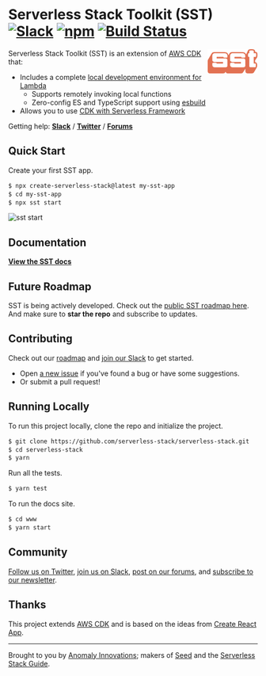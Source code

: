 # Serverless Stack Toolkit (SST) [![Slack](https://img.shields.io/badge/Slack-chat-blue.svg)][slack] [![npm](https://img.shields.io/npm/v/@serverless-stack/cli.svg)](https://www.npmjs.com/package/@serverless-stack/cli) [![Build Status](https://github.com/serverless-stack/serverless-stack/workflows/CI/badge.svg)](https://github.com/serverless-stack/serverless-stack/actions)

<img alt="Logo" align="right" src="https://raw.githubusercontent.com/serverless-stack/identity/main/sst.svg" width="20%" />

Serverless Stack Toolkit (SST) is an extension of [AWS CDK](https://aws.amazon.com/cdk/) that:

- Includes a complete [local development environment for Lambda](#local-lambda-development)
  - Supports remotely invoking local functions
  - Zero-config ES and TypeScript support using [esbuild](https://esbuild.github.io)
- Allows you to use [CDK with Serverless Framework](https://serverless-stack.com/chapters/using-aws-cdk-with-serverless-framework.html)

Getting help: [**Slack**][slack] / [**Twitter**](https://twitter.com/ServerlessStack) / [**Forums**](https://discourse.serverless-stack.com/)

## Quick Start

Create your first SST app.

```bash
$ npx create-serverless-stack@latest my-sst-app
$ cd my-sst-app
$ npx sst start
```

<p>
<img src="https://d1ne2nltv07ycv.cloudfront.net/SST/sst-start-demo/sst-start-demo-1356x790.gif" width="600" alt="sst start" />
</p>

## Documentation

[**View the SST docs**](https://docs.serverless-stack.com)

## Future Roadmap

SST is being actively developed. Check out the [public SST roadmap here](https://github.com/serverless-stack/serverless-stack/milestones?direction=asc&sort=due_date&state=open). And make sure to **star the repo** and subscribe to updates.

## Contributing

Check out our [roadmap][roadmap] and [join our Slack][slack] to get started.

- Open [a new issue](https://github.com/serverless-stack/serverless-stack/issues/new) if you've found a bug or have some suggestions.
- Or submit a pull request!

## Running Locally

To run this project locally, clone the repo and initialize the project.

```bash
$ git clone https://github.com/serverless-stack/serverless-stack.git
$ cd serverless-stack
$ yarn
```

Run all the tests.

```bash
$ yarn test
```

To run the docs site.

```bash
$ cd www
$ yarn start
```

## Community

[Follow us on Twitter](https://twitter.com/ServerlessStack), [join us on Slack][slack], [post on our forums](https://discourse.serverless-stack.com), and [subscribe to our newsletter](https://emailoctopus.com/lists/1c11b9a8-1500-11e8-a3c9-06b79b628af2/forms/subscribe).

## Thanks

This project extends [AWS CDK](https://github.com/aws/aws-cdk) and is based on the ideas from [Create React App](https://www.github.com/facebook/create-react-app).

---

Brought to you by [Anomaly Innovations](https://anoma.ly/); makers of [Seed](https://seed.run/) and the [Serverless Stack Guide](https://serverless-stack.com/).

[slack]: https://join.slack.com/t/serverless-stack/shared_invite/zt-kqna615x-AFoTXvrglivZqJZcnTzKZA
[roadmap]: https://github.com/serverless-stack/serverless-stack/milestones?direction=asc&sort=due_date&state=open
